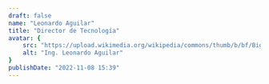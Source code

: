 ```yaml
---
draft: false
name: "Leonardo Aguilar"
title: "Director de Tecnología"
avatar: {
    src: "https://upload.wikimedia.org/wikipedia/commons/thumb/b/bf/Big_Floppa_and_Justin_2_%28cropped%29.jpg/528px-Big_Floppa_and_Justin_2_%28cropped%29.jpg",
    alt: "Ing. Leonardo Aguilar"
}
publishDate: "2022-11-08 15:39"
---
```

